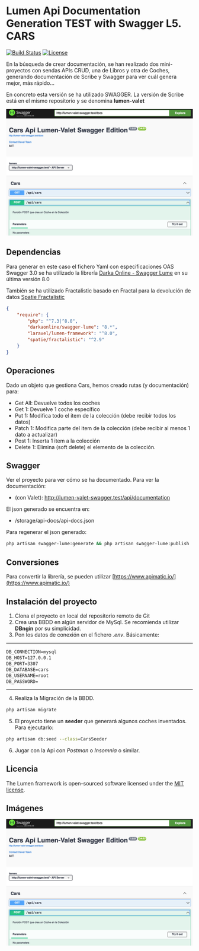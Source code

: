 # Lumen Api Documentation Generation TEST with Swagger L5. CARS

[![Build Status](https://travis-ci.org/laravel/lumen-framework.svg)](https://travis-ci.org/laravel/lumen-framework)
[![License](https://img.shields.io/packagist/l/laravel/framework)](https://packagist.org/packages/laravel/lumen-framework)

En la búsqueda de crear documentación, se han realizado dos mini-proyectos con sendas APIs CRUD, una de Libros y otra de Coches, generando documentación de Scribe y Swagger para ver cuál genera mejor, más rápido...

En concreto esta versión se ha utilizado SWAGGER. La versión de Scribe está en el mismo repositorio y se denomina **lumen-valet**


![Imagen](/storage/api-docs/imgs/SwaggerExample.jpeg)

## Dependencias

Para generar en este caso el fichero Yaml con especificaciones OAS Swagger 3.0 se ha utilizado la librería [Darka Online - Swagger Lume](https://github.com/DarkaOnLine/SwaggerLume) en su última versión 8.0

También se ha utilizado Fractalistic basado en Fractal para la devolución de datos [Spatie Fractalistic](https://github.com/spatie/fractalistic)
```json
{
    "require": {
        "php": "^7.3|^8.0",
        "darkaonline/swagger-lume": "8.*",
        "laravel/lumen-framework": "^8.0",
        "spatie/fractalistic": "^2.9"
    }
}
```


## Operaciones

Dado un objeto que gestiona Cars, hemos creado rutas (y documentación) para:

- Get All: Devuelve todos los coches
- Get 1: Devuelve 1 coche específico
- Put 1: Modifica todo el item de la colección (debe recibir todos los datos)
- Patch 1: Modifica parte del item de la colección (debe recibir al menos 1 dato a actualizar)
- Post 1: Inserta 1 item a la colección
- Delete 1: Elimina (soft delete) el elemento de la colección. 

## Swagger

Ver el proyecto para ver cómo se ha documentado. 
Para ver la documentación: 

- (con Valet): http://lumen-valet-swagger.test/api/documentation

El json generado se encuentra en: 

- /storage/api-docs/api-docs.json

Para regenerar el json generado:

```bash
php artisan swagger-lume:generate && php artisan swagger-lume:publish
```

## Conversiones

Para convertir la librería, se pueden utilizar [https://www.apimatic.io/](https://www.apimatic.io/)



## Instalación del proyecto

1. Clona el proyecto en local del repositorio remoto de Git
2. Crea una BBDD en algún servidor de MySql. Se recomienda utilizar **DBngin** por su simplicidad. 
3. Pon los datos de conexión en el fichero *.env*. Básicamente:


----
```
DB_CONNECTION=mysql
DB_HOST=127.0.0.1
DB_PORT=3307
DB_DATABASE=cars
DB_USERNAME=root
DB_PASSWORD=
```
----

4. Realiza la Migración de la BBDD. 
```bash
php artisan migrate
```
5. El proyecto tiene un **seeder** que generará algunos coches inventados. Para ejecutarlo:
```bash
php artisan db:seed --class=CarsSeeder
```
6. Jugar con la Api con *Postman* o *Insomnia* o similar. 


## Licencia

The Lumen framework is open-sourced software licensed under the [MIT license](https://opensource.org/licenses/MIT).

## Imágenes

![Imagen](/storage/api-docs/imgs/SwaggerExample.jpeg)
